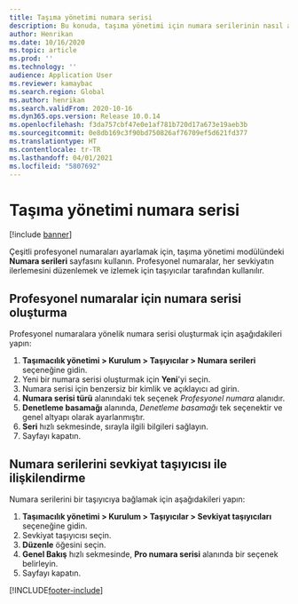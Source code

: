 ```yaml
---
title: Taşıma yönetimi numara serisi
description: Bu konuda, taşıma yönetimi için numara serilerinin nasıl ayarlanacağı açıklanmaktadır.
author: Henrikan
ms.date: 10/16/2020
ms.topic: article
ms.prod: ''
ms.technology: ''
audience: Application User
ms.reviewer: kamaybac
ms.search.region: Global
ms.author: henrikan
ms.search.validFrom: 2020-10-16
ms.dyn365.ops.version: Release 10.0.14
ms.openlocfilehash: f3da757cbf47e0e1af781b720d17a673e19aeb3b
ms.sourcegitcommit: 0e8db169c3f90bd750826af76709ef5d621fd377
ms.translationtype: HT
ms.contentlocale: tr-TR
ms.lasthandoff: 04/01/2021
ms.locfileid: "5807692"
---
```

# <a name="transportation-management-number-sequence"></a>Taşıma yönetimi numara serisi

[!include [banner](../includes/banner.md)]

Çeşitli profesyonel numaraları ayarlamak için, taşıma yönetimi modülündeki **Numara serileri** sayfasını kullanın. Profesyonel numaralar, her sevkiyatın ilerlemesini düzenlemek ve izlemek için taşıyıcılar tarafından kullanılır.

## <a name="create-a-number-sequence-for-a-pro-number"></a>Profesyonel numaralar için numara serisi oluşturma

Profesyonel numaralara yönelik numara serisi oluşturmak için aşağıdakileri yapın:

1. **Taşımacılık yönetimi \> Kurulum \> Taşıyıcılar \> Numara serileri** seçeneğine gidin.
1. Yeni bir numara serisi oluşturmak için **Yeni**'yi seçin.
1. Numara serisi için benzersiz bir kimlik ve açıklayıcı ad girin.
1. **Numara serisi türü** alanındaki tek seçenek *Profesyonel numara* alanıdır.
1. **Denetleme basamağı** alanında, *Denetleme basamağı* tek seçenektir ve genel altyapı olarak ayarlanmıştır.
1. **Seri** hızlı sekmesinde, sırayla ilgili bilgileri sağlayın.
1. Sayfayı kapatın.

## <a name="link-a-number-sequence-to-a-shipping-carrier"></a>Numara serilerini sevkiyat taşıyıcısı ile ilişkilendirme

Numara serilerini bir taşıyıcıya bağlamak için aşağıdakileri yapın:

1. **Taşımacılık yönetimi \> Kurulum \> Taşıyıcılar \> Sevkiyat taşıyıcıları** seçeneğine gidin.
1. Sevkiyat taşıyıcısı seçin.
1. **Düzenle** öğesini seçin.
1. **Genel Bakış** hızlı sekmesinde, **Pro numara serisi** alanında bir seçenek belirleyin.
1. Sayfayı kapatın.


[!INCLUDE[footer-include](../../includes/footer-banner.md)]